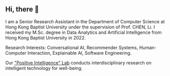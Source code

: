 ## Hi, there 👋

I am a Senior Research Assistant in the Department of Computer Science at Hong Kong Baptist University under the supervision of Prof. CHEN, Li. I received my M.Sc. degree in Data Analytics and Artificial Intelligence from Hong Kong Baptist University in 2022.

Research Interests: Conversational AI, Recommender Systems, Human-Computer Interaction, Explainable AI, Software Engineering.

Our ["Positive Intelligence" Lab](https://hci.comp.hkbu.edu.hk) conducts interdisciplinary research on intelligent technology for well-being.
